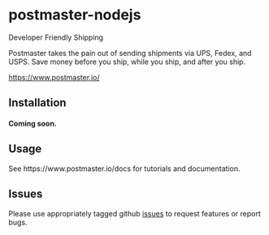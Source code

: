 postmaster-nodejs
=================

Developer Friendly Shipping

Postmaster takes the pain out of sending shipments via UPS, Fedex, and USPS. Save money before you ship, while you ship, and after you ship.

https://www.postmaster.io/


<h2>Installation</h2>
<h4>Coming soon.</h4>

<h2>Usage</h2>
See https://www.postmaster.io/docs for tutorials and documentation.

<h2>Issues</h2>
Please use appropriately tagged github <a href="https://github.com/postmaster/postmaster-api/issues">issues</a> to request features or report bugs.
